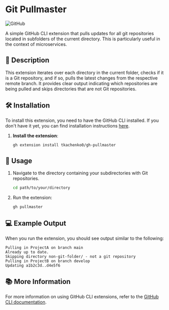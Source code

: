 # Git Pullmaster

![GitHub](https://img.shields.io/badge/GitHub-Repository-blue?logo=github)

A simple GitHub CLI extension that pulls updates for all git repositories located in subfolders of the current directory. This is particularly useful in the context of microservices.

## 📜 Description

This extension iterates over each directory in the current folder, checks if it is a Git repository, and if so, pulls the latest changes from the respective remote branch. It provides clear output indicating which repositories are being pulled and skips directories that are not Git repositories.

## 🛠️ Installation

To install this extension, you need to have the GitHub CLI installed. If you don't have it yet, you can find installation instructions [here](https://docs.github.com/en/github-cli/github-cli/installation).

1. **Install the extension**:
    ```bash
    gh extension install tkachenko0/gh-pullmaster
    ```

## 🚀 Usage

1. Navigate to the directory containing your subdirectories with Git repositories.
    ```bash
    cd path/to/your/directory
    ```

2. Run the extension:
    ```bash
    gh pullmaster
    ```

## 💻 Example Output

When you run the extension, you should see output similar to the following:

```plaintext
Pulling in ProjectA on branch main
Already up to date.
Skipping directory non-git-folder/ - not a git repository
Pulling in ProjectB on branch develop
Updating a1b2c3d..d4e5f6
```

## 📚 More Information

For more information on using GitHub CLI extensions, refer to the [GitHub CLI documentation](https://docs.github.com/en/github-cli/github-cli/using-github-cli-extensions).